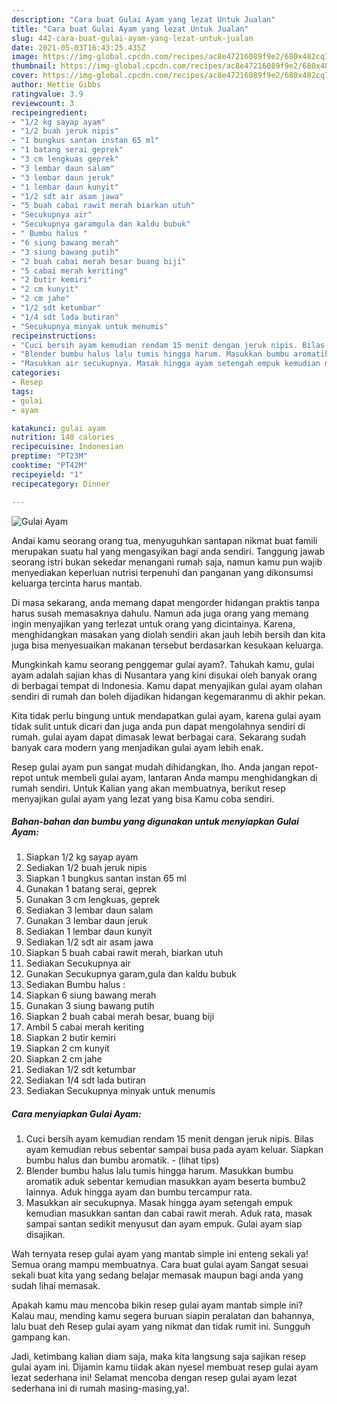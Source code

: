 ```yaml
---
description: "Cara buat Gulai Ayam yang lezat Untuk Jualan"
title: "Cara buat Gulai Ayam yang lezat Untuk Jualan"
slug: 442-cara-buat-gulai-ayam-yang-lezat-untuk-jualan
date: 2021-05-03T16:43:25.435Z
image: https://img-global.cpcdn.com/recipes/ac8e47216089f9e2/680x482cq70/gulai-ayam-foto-resep-utama.jpg
thumbnail: https://img-global.cpcdn.com/recipes/ac8e47216089f9e2/680x482cq70/gulai-ayam-foto-resep-utama.jpg
cover: https://img-global.cpcdn.com/recipes/ac8e47216089f9e2/680x482cq70/gulai-ayam-foto-resep-utama.jpg
author: Hettie Gibbs
ratingvalue: 3.9
reviewcount: 3
recipeingredient:
- "1/2 kg sayap ayam"
- "1/2 buah jeruk nipis"
- "1 bungkus santan instan 65 ml"
- "1 batang serai geprek"
- "3 cm lengkuas geprek"
- "3 lembar daun salam"
- "3 lembar daun jeruk"
- "1 lembar daun kunyit"
- "1/2 sdt air asam jawa"
- "5 buah cabai rawit merah biarkan utuh"
- "Secukupnya air"
- "Secukupnya garamgula dan kaldu bubuk"
- " Bumbu halus "
- "6 siung bawang merah"
- "3 siung bawang putih"
- "2 buah cabai merah besar buang biji"
- "5 cabai merah keriting"
- "2 butir kemiri"
- "2 cm kunyit"
- "2 cm jahe"
- "1/2 sdt ketumbar"
- "1/4 sdt lada butiran"
- "Secukupnya minyak untuk menumis"
recipeinstructions:
- "Cuci bersih ayam kemudian rendam 15 menit dengan jeruk nipis. Bilas ayam kemudian rebus sebentar sampai busa pada ayam keluar. Siapkan bumbu halus dan bumbu aromatik.           (lihat tips)"
- "Blender bumbu halus lalu tumis hingga harum. Masukkan bumbu aromatik aduk sebentar kemudian masukkan ayam beserta bumbu2 lainnya. Aduk hingga ayam dan bumbu tercampur rata."
- "Masukkan air secukupnya. Masak hingga ayam setengah empuk kemudian masukkan santan dan cabai rawit merah. Aduk rata, masak sampai santan sedikit menyusut dan ayam empuk. Gulai ayam siap disajikan."
categories:
- Resep
tags:
- gulai
- ayam

katakunci: gulai ayam 
nutrition: 140 calories
recipecuisine: Indonesian
preptime: "PT23M"
cooktime: "PT42M"
recipeyield: "1"
recipecategory: Dinner

---
```



![Gulai Ayam](https://img-global.cpcdn.com/recipes/ac8e47216089f9e2/680x482cq70/gulai-ayam-foto-resep-utama.jpg)

Andai kamu seorang orang tua, menyuguhkan santapan nikmat buat famili merupakan suatu hal yang mengasyikan bagi anda sendiri. Tanggung jawab seorang istri bukan sekedar menangani rumah saja, namun kamu pun wajib menyediakan keperluan nutrisi terpenuhi dan panganan yang dikonsumsi keluarga tercinta harus mantab.

Di masa  sekarang, anda memang dapat mengorder hidangan praktis tanpa harus susah memasaknya dahulu. Namun ada juga orang yang memang ingin menyajikan yang terlezat untuk orang yang dicintainya. Karena, menghidangkan masakan yang diolah sendiri akan jauh lebih bersih dan kita juga bisa menyesuaikan makanan tersebut berdasarkan kesukaan keluarga. 



Mungkinkah kamu seorang penggemar gulai ayam?. Tahukah kamu, gulai ayam adalah sajian khas di Nusantara yang kini disukai oleh banyak orang di berbagai tempat di Indonesia. Kamu dapat menyajikan gulai ayam olahan sendiri di rumah dan boleh dijadikan hidangan kegemaranmu di akhir pekan.

Kita tidak perlu bingung untuk mendapatkan gulai ayam, karena gulai ayam tidak sulit untuk dicari dan juga anda pun dapat mengolahnya sendiri di rumah. gulai ayam dapat dimasak lewat berbagai cara. Sekarang sudah banyak cara modern yang menjadikan gulai ayam lebih enak.

Resep gulai ayam pun sangat mudah dihidangkan, lho. Anda jangan repot-repot untuk membeli gulai ayam, lantaran Anda mampu menghidangkan di rumah sendiri. Untuk Kalian yang akan membuatnya, berikut resep menyajikan gulai ayam yang lezat yang bisa Kamu coba sendiri.

<!--inarticleads1-->

##### Bahan-bahan dan bumbu yang digunakan untuk menyiapkan Gulai Ayam:

1. Siapkan 1/2 kg sayap ayam
1. Sediakan 1/2 buah jeruk nipis
1. Siapkan 1 bungkus santan instan 65 ml
1. Gunakan 1 batang serai, geprek
1. Gunakan 3 cm lengkuas, geprek
1. Sediakan 3 lembar daun salam
1. Gunakan 3 lembar daun jeruk
1. Sediakan 1 lembar daun kunyit
1. Sediakan 1/2 sdt air asam jawa
1. Siapkan 5 buah cabai rawit merah, biarkan utuh
1. Sediakan Secukupnya air
1. Gunakan Secukupnya garam,gula dan kaldu bubuk
1. Sediakan  Bumbu halus :
1. Siapkan 6 siung bawang merah
1. Gunakan 3 siung bawang putih
1. Siapkan 2 buah cabai merah besar, buang biji
1. Ambil 5 cabai merah keriting
1. Siapkan 2 butir kemiri
1. Siapkan 2 cm kunyit
1. Siapkan 2 cm jahe
1. Sediakan 1/2 sdt ketumbar
1. Sediakan 1/4 sdt lada butiran
1. Sediakan Secukupnya minyak untuk menumis




<!--inarticleads2-->

##### Cara menyiapkan Gulai Ayam:

1. Cuci bersih ayam kemudian rendam 15 menit dengan jeruk nipis. Bilas ayam kemudian rebus sebentar sampai busa pada ayam keluar. Siapkan bumbu halus dan bumbu aromatik. -           (lihat tips)
1. Blender bumbu halus lalu tumis hingga harum. Masukkan bumbu aromatik aduk sebentar kemudian masukkan ayam beserta bumbu2 lainnya. Aduk hingga ayam dan bumbu tercampur rata.
1. Masukkan air secukupnya. Masak hingga ayam setengah empuk kemudian masukkan santan dan cabai rawit merah. Aduk rata, masak sampai santan sedikit menyusut dan ayam empuk. Gulai ayam siap disajikan.




Wah ternyata resep gulai ayam yang mantab simple ini enteng sekali ya! Semua orang mampu membuatnya. Cara buat gulai ayam Sangat sesuai sekali buat kita yang sedang belajar memasak maupun bagi anda yang sudah lihai memasak.

Apakah kamu mau mencoba bikin resep gulai ayam mantab simple ini? Kalau mau, mending kamu segera buruan siapin peralatan dan bahannya, lalu buat deh Resep gulai ayam yang nikmat dan tidak rumit ini. Sungguh gampang kan. 

Jadi, ketimbang kalian diam saja, maka kita langsung saja sajikan resep gulai ayam ini. Dijamin kamu tiidak akan nyesel membuat resep gulai ayam lezat sederhana ini! Selamat mencoba dengan resep gulai ayam lezat sederhana ini di rumah masing-masing,ya!.

